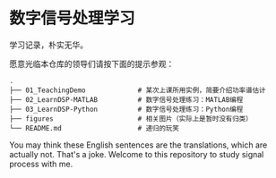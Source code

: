 # 数字信号处理学习

学习记录，朴实无华。

愿意光临本仓库的领导们请按下面的提示参观：

```text
.
├── 01_TeachingDemo				# 某次上课所用实例，简要介绍功率谱估计
├── 02_LearnDSP-MATLAB			# 数字信号处理练习：MATLAB编程
├── 03_LearnDSP-Python			# 数字信号处理练习：Python编程
├── figures						# 相关图片（实际上是暂时没有归类）
└── README.md					# 递归的玩笑
```

You may think these English sentences are the translations, which are actually not. That's a joke. Welcome to this repository to study signal process with me.
